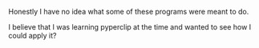 Honestly I have no idea what some of these programs were meant to do.

I believe that I was learning pyperclip at the time and wanted to see how I could apply it?
